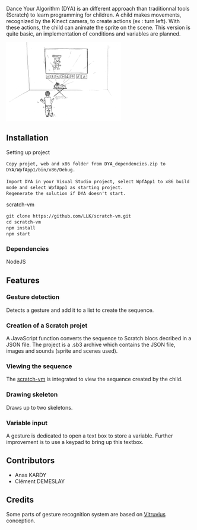 Dance Your Algorithm (DYA) is an different approach than traditionnal tools (Scratch) to learn programming for children.
A child makes movements, recognized by the Kinect camera, to create actions (ex : turn left). With these actions, the child can animate the sprite on
the scene. This version is quite basic, an implementation of conditions and variables are planned.

![DYA](https://raw.githubusercontent.com/vince012/danceYourAlgorithm/master/position_camera.PNG)

## Installation

Setting up project

	Copy projet, web and x86 folder from DYA_dependencies.zip to DYA/WpfApp1/bin/x86/Debug.

	Import DYA in your Visual Studio project, select WpfApp1 to x86 build mode and select WpfApp1 as starting project.
	Regenerate the solution if DYA doesn't start.

scratch-vm

	git clone https://github.com/LLK/scratch-vm.git
	cd scratch-vm
	npm install
	npm start
	
### Dependencies

NodeJS
	
## Features
### Gesture detection
        
Detects a gesture and add it to a list to create the sequence.

### Creation of a Scratch projet

A JavaScript function converts the sequence to Scratch blocs decribed in a JSON file. The project is a .sb3 archive
which contains the JSON file, images and sounds (sprite and scenes used).

### Viewing the sequence

The [scratch-vm](https://github.com/LLK/scratch-vm) is integrated to view the sequence created by the child.

### Drawing skeleton

Draws up to two skeletons.

### Variable input

A gesture is dedicated to open a text box to store a variable. Further improvement is to use a keypad to
bring up this textbox.

## Contributors

* Anas KARDY
* Clément DEMESLAY

## Credits

Some parts of gesture recognition system are based on [Vitruvius](https://github.com/LightBuzz/Vitruvius) conception.
